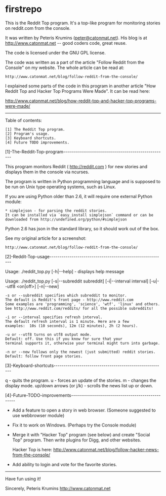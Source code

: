 firstrepo
=========

This is the Reddit Top program. It's a top-like program for monitoring stories
on reddit.com from the console.

It was written by Peteris Krumins (peter@catonmat.net).
His blog is at http://www.catonmat.net  --  good coders code, great reuse.

The code is licensed under the GNU GPL license.

The code was written as a part of the article "Follow Reddit from the Console"
on my website. The whole article can be read at:

    http://www.catonmat.net/blog/follow-reddit-from-the-console/

I explained some parts of the code in this program in another article "How
Reddit Top and Hacker Top Programs Were Made". It can be read here:

http://www.catonmat.net/blog/how-reddit-top-and-hacker-top-programs-were-made/

------------------------------------------------------------------------------

Table of contents:

    [1] The Reddit Top program.
    [2] Program's usage.
    [3] Keyboard shortcuts.
    [4] Future TODO improvements.


[1]-The-Reddit-Top-program----------------------------------------------------

This program monitors Reddit ( http://reddit.com ) for new stories and
displays them in the console via ncurses.

The program is written in Python programming language and is supposed to
be run on Unix type operating systems, such as Linux.

If you are using Python older than 2.6, it will require one external Python
module:

    * simplejson - for parsing the reddit stories.
    It can be installed via `easy_install simplejson` command or can be
    downloaded from http://undefined.org/python/#simplejson

Python 2.6 has json in the standard library, so it should work out of the box.


See my original article for a screenshot:

    http://www.catonmat.net/blog/follow-reddit-from-the-console/


[2]-Reddit-Top-usage----------------------------------------------------------

Usage: ./reddit_top.py [-h|--help] - displays help message

Usage: ./reddit_top.py [-s|--subreddit subreddit]
                       [-i|--interval interval]
                       [-u|--utf8 <on|off>]
                       [-n|--new]

    -s or --subreddit specifies which subreddit to monitor.
    The default is Reddit's front page - http://www.reddit.com
    Some examples are 'programming', 'science', 'wtf', 'linux' and others.
    See http://www.reddit.com/reddits/ for all the possible subreddits!

    -i or --interval specifies refresh interval.
    The default refresh interval is 1 minute. Here are a few
    examples:  10s (10 seconds), 12m (12 minutes), 2h (2 hours). 

    -u or --utf8 turns on utf8 output mode.
    Default: off. Use this if you know for sure that your
    terminal supports it, otherwise your terminal might turn into garbage.

    -n or --new follows only the newest (just submitted) reddit stories.
    Default: follow front page stories.


[3]-Keyboard-shortcuts--------------------------------------------------------

q - quits the program.
u - forces an update of the stories.
m - changes the display mode.
up/down arrows (or j/k) - scrolls the news list up or down.


[4]-Future-TODO-improvements--------------------------------------------------

* Add a feature to open a story in web browser. (Someone suggested to use
  webbrowser module)

* Fix it to work on Windows. (Perhaps try the Console module)

* Merge it with "Hacker Top" program (see below) and create "Social Top"
  program. Then write plugins for Digg, and other websites.

  Hacker Top is here:
  http://www.catonmat.net/blog/follow-hacker-news-from-the-console/

* Add ability to login and vote for the favorite stories.


------------------------------------------------------------------------------


Have fun using it!


Sincerely,
Peteris Krumins
http://www.catonmat.net
